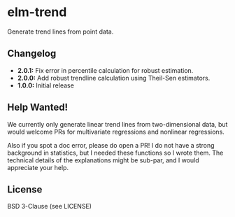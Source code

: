# elm-trend

Generate trend lines from point data.

## Changelog

- **2.0.1:** Fix error in percentile calculation for robust estimation.
- **2.0.0:** Add robust trendline calculation using Theil-Sen estimators.
- **1.0.0:** Initial release

## Help Wanted!

We currently only generate linear trend lines from two-dimensional data, but would welcome PRs for multivariate regressions and nonlinear regressions.

Also if you spot a doc error, please do open a PR!
I do not have a strong background in statistics, but I needed these functions so I wrote them.
The technical details of the explanations might be sub-par, and I would appreciate your help.

## License

BSD 3-Clause (see LICENSE)
